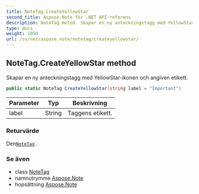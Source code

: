 ```yaml
---
title: NoteTag.CreateYellowStar
second_title: Aspose.Note för .NET API-referens
description: NoteTag metod. Skapar en ny anteckningstagg med YellowStarikonen och angiven etikett.
type: docs
weight: 1050
url: /sv/net/aspose.note/notetag/createyellowstar/
---
```

## NoteTag.CreateYellowStar method

Skapar en ny anteckningstagg med YellowStar-ikonen och angiven etikett.

```csharp
public static NoteTag CreateYellowStar(string label = "Important")
```

| Parameter | Typ | Beskrivning |
| --- | --- | --- |
| label | String | Taggens etikett. |

### Returvärde

Den[`NoteTag`](../) .

### Se även

* class [NoteTag](../)
* namnutrymme [Aspose.Note](../../notetag/)
* hopsättning [Aspose.Note](../../../)


